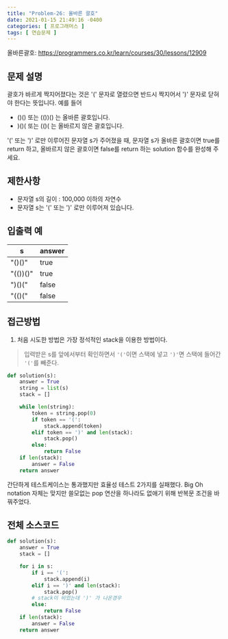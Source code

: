 ```yaml
---
title: "Problem-26: 올바른 괄호"
date: 2021-01-15 21:49:16 -0400
categories: [ 프로그래머스 ]
tags: [ 연습문제 ]
---
```


올바른괄호: https://programmers.co.kr/learn/courses/30/lessons/12909

문제 설명
--------
괄호가 바르게 짝지어졌다는 것은 '(' 문자로 열렸으면 반드시 짝지어서 ')' 문자로 닫혀야 한다는 뜻입니다. 예를 들어

+ ()() 또는 (())() 는 올바른 괄호입니다.
+ )()( 또는 (()( 는 올바르지 않은 괄호입니다.

'(' 또는 ')' 로만 이루어진 문자열 s가 주어졌을 때, 문자열 s가 올바른 괄호이면 true를 return 하고, 올바르지 않은 괄호이면 false를 return 하는 solution 함수를 완성해 주세요.

제한사항
--------
+ 문자열 s의 길이 : 100,000 이하의 자연수
+ 문자열 s는 '(' 또는 ')' 로만 이루어져 있습니다.

 
입출력 예
-------

|s|answer|
|------|---|
|"()()"|true|
|"(())()"|true|
|")()("|false|
|"(()("|false|

접근방법
--------
1. 처음 시도한 방법은 가장 정석적인 stack을 이용한 방법이다.

> 입력받은 s를 앞에서부터 확인하면서 `'('`이면 스택에 넣고 `')'`면 스택에 들어간 `'('`를 빼준다.

```python
def solution(s):
    answer = True
    string = list(s)
    stack = []

    while len(string):
        token = string.pop(0)
        if token == '(':
            stack.append(token)
        elif token == ')' and len(stack):
            stack.pop()
        else:
            return False
    if len(stack):
        answer = False
    return answer
```

간단하게 테스트케이스는 통과했지만 효율성 테스트 2가지를 실패했다.
Big Oh notation 자체는 맞지만 쓸모없는 pop 연산을 하나라도 없애기 위해 반복문 조건을 바꿔주었다.


전체 소스코드
------
```python
def solution(s):
    answer = True
    stack = []

    for i in s:
        if i == '(':
            stack.append(i)
        elif i == ')' and len(stack):
            stack.pop()
        # stack이 비었는데 ')' 가 나온경우
        else:
            return False
    if len(stack):
        answer = False
    return answer
```
